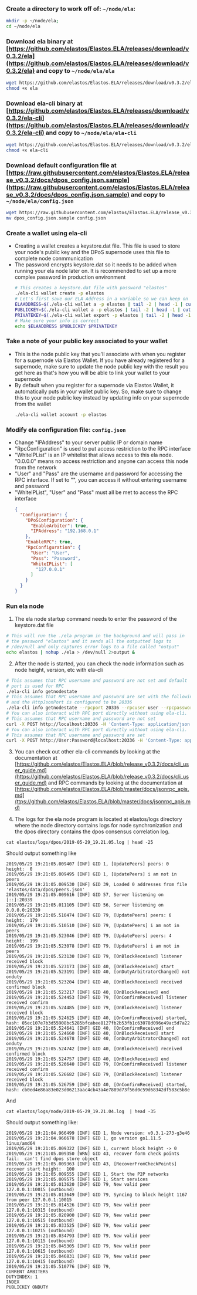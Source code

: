 ### Create a directory to work off of: `~/node/ela`:
  ```bash
  mkdir -p ~/node/ela;
  cd ~/node/ela
  ```

### Download ela binary at [https://github.com/elastos/Elastos.ELA/releases/download/v0.3.2/ela](https://github.com/elastos/Elastos.ELA/releases/download/v0.3.2/ela) and copy to `~/node/ela/ela`
  ```bash
  wget https://github.com/elastos/Elastos.ELA/releases/download/v0.3.2/ela;
  chmod +x ela
  ```

### Download ela-cli binary at [https://github.com/elastos/Elastos.ELA/releases/download/v0.3.2/ela-cli](https://github.com/elastos/Elastos.ELA/releases/download/v0.3.2/ela-cli) and copy to `~/node/ela/ela-cli`
  ```bash
  wget https://github.com/elastos/Elastos.ELA/releases/download/v0.3.2/ela-cli;
  chmod +x ela-cli
  ```

### Download default configuration file at [https://raw.githubusercontent.com/elastos/Elastos.ELA/release_v0.3.2/docs/dpos_config.json.sample](https://raw.githubusercontent.com/elastos/Elastos.ELA/release_v0.3.2/docs/dpos_config.json.sample) and copy to `~/node/ela/config.json`
```bash
wget https://raw.githubusercontent.com/elastos/Elastos.ELA/release_v0.3.2/docs/dpos_config.json.sample;
mv dpos_config.json.sample config.json
```

### Create a wallet using ela-cli
- Creating a wallet creates a keystore.dat file. This file is used to store your node's public key and the DPoS supernode uses this file to complete node conmmunication
- The password encrypts keystore.dat so it needs to be added when running your ela node later on. It is recommended to set up a more complex password in production environment
  ```bash
  # This creates a keystore.dat file with password "elastos"
  ./ela-cli wallet create -p elastos
  # Let's first save our ELA Address in a variable so we can keep on using # it
  ELAADDRESS=$(./ela-cli wallet a -p elastos | tail -2 | head -1 | cut -d' ' -f1)
  PUBLICKEY=$(./ela-cli wallet a -p elastos | tail -2 | head -1 | cut -d' ' -f2)
  PRIVATEKEY=$(./ela-cli wallet export -p elastos | tail -2 | head -1 | cut -d' ' -f2)
  # Make sure your info is correct
  echo $ELAADDRESS $PUBLICKEY $PRIVATEKEY
  ```

### Take a note of your public key associated to your wallet
- This is the node public key that you'll associate with when you register for a supernode via Elastos Wallet. If you have already registered for a supernode, make sure to update the node public key with the result you get here as that's how you will be able to link your wallet to your supernode
- By default when you register for a supernode via Elastos Wallet, it automatically puts in your wallet public key. So, make sure to change this to your node public key instead by updating info on your supernode from the wallet
  ```bash
  ./ela-cli wallet account -p elastos
  ```

### Modify ela configuration file: `config.json`
- Change "IPAddress" to your server public IP or domain name
- "RpcConfiguration" is used to put access restriction to the RPC interface
- "WhiteIPList" is an IP whitelist that allows access to this ela node. "0.0.0.0" means no access restriction and anyone can access this node from the network
- "User" and "Pass" are the username and password for accessing the RPC interface. If set to "", you can access it without entering username and password
- "WhiteIPList", "User" and "Pass" must all be met to access the RPC interface
  ```json
  {
    "Configuration": {
      "DPoSConfiguration": {
        "EnableArbiter": true,
        "IPAddress": "192.168.0.1"
      },
      "EnableRPC": true,
      "RpcConfiguration": {
        "User": "User",
        "Pass": "Password",
        "WhiteIPList": [
          "127.0.0.1"
        ]
      }
    }
  }
  ```

### Run ela node 
1. The ela node startup command needs to enter the password of the keystore.dat file
  ```bash
  # This will run the ./ela program in the background and will pass in
  # the password "elastos" and it sends all the outputted logs to 
  # /dev/null and only captures error logs to a file called "output"
  echo elastos | nohup ./ela > /dev/null 2>output & 
  ```

2. After the node is started, you can check the node information such as node height, version, etc with ela-cli
  ```bash
  # This assumes that RPC username and password are not set and default
  # port is used for RPC
  ./ela-cli info getnodestate
  # This assumes that RPC username and password are set with the following
  # and the HttpJsonPort is configured to be 20336
  ./ela-cli info getnodestate --rpcport 20336 --rpcuser user --rpcpassword password
  # You can also interact with RPC port directly without using ela-cli. 
  # This assumes that RPC username and password are not set
  curl -X POST http://localhost:20336 -H 'Content-Type: application/json' -d '{"method": "getnodestate"}'
  # You can also interact with RPC port directly without using ela-cli. 
  # This assumes that RPC username and password are set
  curl -X POST http://User:Password@localhost:20336 -H 'Content-Type: application/json' -d '{"method": "getnodestate"}'
  ```

3. You can check out other ela-cli commands by looking at the documentation at [https://github.com/elastos/Elastos.ELA/blob/release_v0.3.2/docs/cli_user_guide.md](https://github.com/elastos/Elastos.ELA/blob/release_v0.3.2/docs/cli_user_guide.md) and RPC commands by looking at the documentation at [https://github.com/elastos/Elastos.ELA/blob/master/docs/jsonrpc_apis.md](ttps://github.com/elastos/Elastos.ELA/blob/master/docs/jsonrpc_apis.md)

4. The logs for the ela node program is located at elastos/logs directory where the node directory contains logs for node synchronization and the dpos directory contains the dpos consensus correlation log. 
  ```
  cat elastos/logs/dpos/2019-05-29_19.21.05.log | head -25
  ```

  Should output something like 
  ```
  2019/05/29 19:21:05.009407 [INF] GID 1, [UpdatePeers] peers: 0  height:  0
  2019/05/29 19:21:05.009495 [INF] GID 1, [UpdatePeers] i am not in peers
  2019/05/29 19:21:05.009530 [INF] GID 39, Loaded 0 addresses from file 'elastos/data/dpos/peers.json'
  2019/05/29 19:21:05.009616 [INF] GID 57, Server listening on [::]:20339
  2019/05/29 19:21:05.011105 [INF] GID 56, Server listening on 0.0.0.0:20339
  2019/05/29 19:21:05.510474 [INF] GID 79, [UpdatePeers] peers: 6  height:  179
  2019/05/29 19:21:05.510510 [INF] GID 79, [UpdatePeers] i am not in peers
  2019/05/29 19:21:05.523046 [INF] GID 79, [UpdatePeers] peers: 4  height:  199
  2019/05/29 19:21:05.523078 [INF] GID 79, [UpdatePeers] i am not in peers
  2019/05/29 19:21:05.523130 [INF] GID 79, [OnBlockReceived] listener received block
  2019/05/29 19:21:05.523173 [INF] GID 40, [OnBlockReceived] start
  2019/05/29 19:21:05.523191 [INF] GID 40, [onDutyArbitratorChanged] not onduty
  2019/05/29 19:21:05.523204 [INF] GID 40, [OnBlockReceived] received confirmed block
  2019/05/29 19:21:05.523217 [INF] GID 40, [OnBlockReceived] end
  2019/05/29 19:21:05.524453 [INF] GID 79, [OnConfirmReceived] listener received confirm
  2019/05/29 19:21:05.524485 [INF] GID 79, [OnBlockReceived] listener received block
  2019/05/29 19:21:05.524625 [INF] GID 40, [OnConfirmReceived] started, hash: 05ec107e7b3d55908bc5285bfcabee8127fb2b53fb1c63078d096e49ac5d7a22
  2019/05/29 19:21:05.524641 [INF] GID 40, [OnConfirmReceived] end
  2019/05/29 19:21:05.524660 [INF] GID 40, [OnBlockReceived] start
  2019/05/29 19:21:05.524678 [INF] GID 40, [onDutyArbitratorChanged] not onduty
  2019/05/29 19:21:05.524742 [INF] GID 40, [OnBlockReceived] received confirmed block
  2019/05/29 19:21:05.524757 [INF] GID 40, [OnBlockReceived] end
  2019/05/29 19:21:05.526640 [INF] GID 79, [OnConfirmReceived] listener received confirm
  2019/05/29 19:21:05.526682 [INF] GID 79, [OnBlockReceived] listener received block
  2019/05/29 19:21:05.526759 [INF] GID 40, [OnConfirmReceived] started, hash: cb0ed4e86a83e023d06213aac4cb43a4e7889d73f56d0c59d68342df583c5b8e
  ```

  And 

  ```
  cat elastos/logs/node/2019-05-29_19.21.04.log  | head -35
  ```

  Should output something like:

  ```
  2019/05/29 19:21:04.966499 [INF] GID 1, Node version: v0.3.1-273-g3e46
  2019/05/29 19:21:04.966678 [INF] GID 1, go version go1.11.5 linux/amd64
  2019/05/29 19:21:05.009322 [INF] GID 1, current block height -> 0
  2019/05/29 19:21:05.009350 [WRN] GID 43, recover form check points fail:  can't find dpos store object
  2019/05/29 19:21:05.009363 [INF] GID 43, [RecoverFromCheckPoints] recover start height:  100
  2019/05/29 19:21:05.009555 [INF] GID 1, Start the P2P networks
  2019/05/29 19:21:05.009575 [INF] GID 1, Start services
  2019/05/29 19:21:05.013620 [INF] GID 79, New valid peer 127.0.0.1:10015 (outbound)
  2019/05/29 19:21:05.013649 [INF] GID 79, Syncing to block height 1167 from peer 127.0.0.1:10015
  2019/05/29 19:21:05.014526 [INF] GID 79, New valid peer 127.0.0.1:10315 (outbound)
  2019/05/29 19:21:05.020900 [INF] GID 79, New valid peer 127.0.0.1:10515 (outbound)
  2019/05/29 19:21:05.033525 [INF] GID 79, New valid peer 127.0.0.1:10215 (outbound)
  2019/05/29 19:21:05.034793 [INF] GID 79, New valid peer 127.0.0.1:10115 (outbound)
  2019/05/29 19:21:05.045305 [INF] GID 79, New valid peer 127.0.0.1:10615 (outbound)
  2019/05/29 19:21:05.046831 [INF] GID 79, New valid peer 127.0.0.1:10415 (outbound)
  2019/05/29 19:21:05.510776 [INF] GID 79, 
  CURRENT ARBITERS
  DUTYINDEX: 1
  INDEX                                                          PUBLICKEY ONDUTY 
  ```